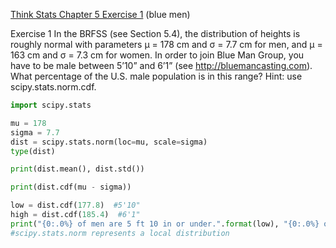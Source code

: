 [Think Stats Chapter 5 Exercise 1](http://greenteapress.com/thinkstats2/html/thinkstats2006.html#toc50) (blue men)

Exercise 1   In the BRFSS (see Section 5.4), the distribution of heights is roughly normal with parameters µ = 178 cm and σ = 7.7 cm for men, and µ = 163 cm and σ = 7.3 cm for women.
In order to join Blue Man Group, you have to be male between 5’10” and 6’1” (see http://bluemancasting.com). What percentage of the U.S. male population is in this range? Hint: use scipy.stats.norm.cdf.

```python
import scipy.stats

mu = 178
sigma = 7.7
dist = scipy.stats.norm(loc=mu, scale=sigma)
type(dist)

print(dist.mean(), dist.std())

print(dist.cdf(mu - sigma))

low = dist.cdf(177.8)  #5'10"
high = dist.cdf(185.4)  #6'1"
print("{0:.0%} of men are 5 ft 10 in or under.".format(low), "{0:.0%} of men are 6 ft 1 in or under.".format(high),"{0:.0%} of men are between 5 ft 10 in and 6 ft 1 in.".format(high - low))
#scipy.stats.norm represents a local distribution
